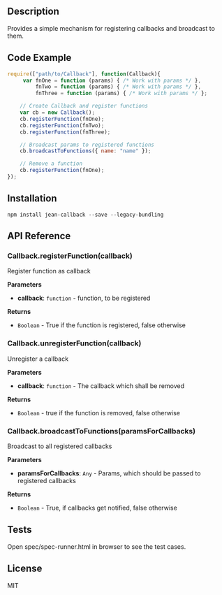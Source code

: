 ## Description

Provides a simple mechanism for registering callbacks and broadcast to them.

## Code Example

```js
require(["path/to/Callback"], function(Callback){
     var fnOne = function (params) { /* Work with params */ },
         fnTwo = function (params) { /* Work with params */ },
         fnThree = function (params) { /* Work with params */ }; 

    // Create Callback and register functions
    var cb = new Callback();
    cb.registerFunction(fnOne);
    cb.registerFunction(fnTwo);
    cb.registerFunction(fnThree);

    // Broadcast params to registered functions 
    cb.broadcastToFunctions({ name: "name" });

    // Remove a function
    cb.registerFunction(fnOne);
});
```

## Installation

`npm install jean-callback --save --legacy-bundling`

## API Reference

### Callback.registerFunction(callback) 

Register function as callback

**Parameters**
- **callback**: `function` -  function, to be registered

**Returns**
- `Boolean` - True if the function is registered, false otherwise

### Callback.unregisterFunction(callback) 

Unregister a callback

**Parameters**
- **callback**: `function` - The callback which shall be removed

**Returns**
- `Boolean` - true if the function is removed, false otherwise

### Callback.broadcastToFunctions(paramsForCallbacks) 

Broadcast to all registered callbacks

**Parameters**
- **paramsForCallbacks**: `Any` - Params, which should be passed to registered callbacks

**Returns**
- `Boolean` - True, if callbacks get notified, false otherwise


## Tests

Open spec/spec-runner.html in browser to see the test cases.

## License

MIT